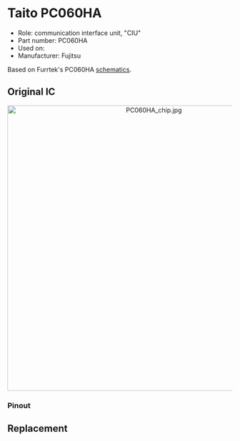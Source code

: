 # Taito PC060HA
* Role: communication interface unit, "CIU"
* Part number: PC060HA
* Used on: 
* Manufacturer: Fujitsu

Based on Furrtek's PC060HA [schematics]( https://github.com/furrtek/VGChips/tree/master/Taito/PC060HA ).


## Original IC
<p align=center><img alt="PC060HA_chip.jpg" src="./PC060HA_chip.jpg" height="auto" width="640"></p>

### Pinout

## Replacement